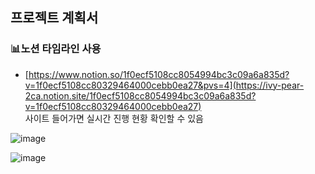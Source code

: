 ## 프로젝트 계획서


### 📊노션 타임라인 사용   
- [https://www.notion.so/1f0ecf5108cc8054994bc3c09a6a835d?v=1f0ecf5108cc80329464000cebb0ea27&pvs=4](https://ivy-pear-2ca.notion.site/1f0ecf5108cc8054994bc3c09a6a835d?v=1f0ecf5108cc80329464000cebb0ea27)   
사이트 들어가면 실시간 진행 현황 확인할 수 있음

![image](https://github.com/user-attachments/assets/16183702-45de-497b-a570-79caccce0b4a)

![image](https://github.com/user-attachments/assets/afa78503-133d-48b9-a1c6-ce70b1b7a1a7)


